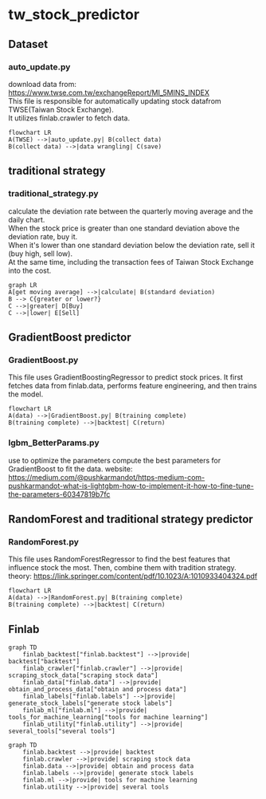 # tw_stock_predictor

## Dataset
### auto_update.py
download data from: https://www.twse.com.tw/exchangeReport/MI_5MINS_INDEX  
This file is responsible for automatically updating stock datafrom TWSE(Taiwan Stock Exchange).  
It utilizes finlab.crawler to fetch data. 
```mermaid
flowchart LR
A(TWSE) -->|auto_update.py| B(collect data)
B(collect data) -->|data wrangling| C(save)
```

## traditional strategy
### traditional_strategy.py
calculate the deviation rate between the quarterly moving average and the daily chart.  
When the stock price is greater than one standard deviation above the deviation rate, buy it.  
When it's lower than one standard deviation below the deviation rate, sell it (buy high, sell low).  
At the same time, including the transaction fees of Taiwan Stock Exchange into the cost.  
```mermaid
graph LR
A[get moving average] -->|calculate| B(standard deviation)
B --> C{greater or lower?}
C -->|greater| D[Buy]
C -->|lower| E[Sell]
```

## GradientBoost predictor
### GradientBoost.py 
This file uses GradientBoostingRegressor to predict stock prices. It first fetches data from finlab.data, performs feature engineering, and then trains the model.
```mermaid
flowchart LR
A(data) -->|GradientBoost.py| B(training complete)
B(training complete) -->|backtest| C(return)
```

### lgbm_BetterParams.py
use to optimize the parameters
compute the best parameters for GradientBoost to fit the data.
website: https://medium.com/@pushkarmandot/https-medium-com-pushkarmandot-what-is-lightgbm-how-to-implement-it-how-to-fine-tune-the-parameters-60347819b7fc

## RandomForest and traditional strategy predictor
### RandomForest.py
This file uses RandomForestRegressor to find the best features that influence stock the most. Then, combine them with tradition strategy.
theory: https://link.springer.com/content/pdf/10.1023/A:1010933404324.pdf
```mermaid
flowchart LR
A(data) -->|RandomForest.py| B(training complete)
B(training complete) -->|backtest| C(return)
```

## Finlab
```mermaid
graph TD
    finlab_backtest["finlab.backtest"] -->|provide| backtest["backtest"]
    finlab_crawler["finlab.crawler"] -->|provide| scraping_stock_data["scraping stock data"]
    finlab_data["finlab.data"] -->|provide| obtain_and_process_data["obtain and process data"]
    finlab_labels["finlab.labels"] -->|provide| generate_stock_labels["generate stock labels"]
    finlab_ml["finlab.ml"] -->|provide| tools_for_machine_learning["tools for machine learning"]
    finlab_utility["finlab.utility"] -->|provide| several_tools["several tools"]
```

```mermaid
graph TD
    finlab.backtest -->|provide| backtest
    finlab.crawler -->|provide| scraping stock data
    finlab.data -->|provide| obtain and process data
    finlab.labels -->|provide| generate stock labels
    finlab.ml -->|provide| tools for machine learning
    finlab.utility -->|provide| several tools
```

